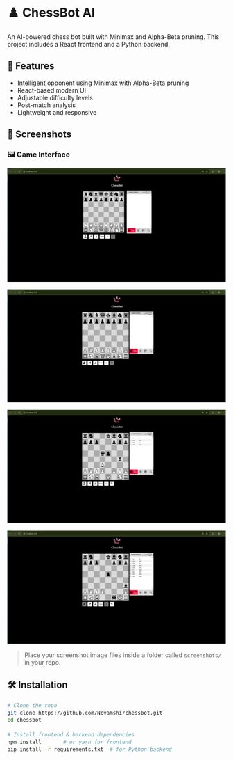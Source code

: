 # ♟️ ChessBot AI

An AI-powered chess bot built with Minimax and Alpha-Beta pruning. This project includes a React frontend and a Python backend.

## 🚀 Features

- Intelligent opponent using Minimax with Alpha-Beta pruning
- React-based modern UI
- Adjustable difficulty levels
- Post-match analysis
- Lightweight and responsive

## 📸 Screenshots

### 🖼️ Game Interface
![Game Interface](screenshots/screen1.png)

![Bot](screenshots/screen2.png)

![Match](screenshots/screen3.png)

![Difficulty Selection](screenshots/screen4.png)

> Place your screenshot image files inside a folder called `screenshots/` in your repo.

## 🛠️ Installation

```bash
# Clone the repo
git clone https://github.com/Ncvamshi/chessbot.git
cd chessbot

# Install frontend & backend dependencies
npm install       # or yarn for frontend
pip install -r requirements.txt  # for Python backend
